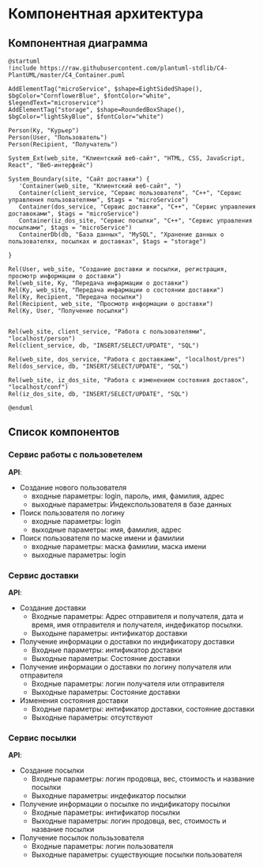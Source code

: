 # Компонентная архитектура
<!-- Состав и взаимосвязи компонентов системы между собой и внешними системами с указанием протоколов, ключевые технологии, используемые для реализации компонентов.
Диаграмма контейнеров C4 и текстовое описание. 
-->
## Компонентная диаграмма

```plantuml
@startuml
!include https://raw.githubusercontent.com/plantuml-stdlib/C4-PlantUML/master/C4_Container.puml

AddElementTag("microService", $shape=EightSidedShape(), $bgColor="CornflowerBlue", $fontColor="white", $legendText="microservice")
AddElementTag("storage", $shape=RoundedBoxShape(), $bgColor="lightSkyBlue", $fontColor="white")

Person(Ky, "Курьер")
Person(User, "Пользователь")
Person(Recipient, "Получатель")

System_Ext(web_site, "Клиентский веб-сайт", "HTML, CSS, JavaScript, React", "Веб-интерфейс")

System_Boundary(site, "Сайт доставки") {
   'Container(web_site, "Клиентский веб-сайт", ")
   Container(client_service, "Сервис пользователя", "C++", "Сервис управления пользователями", $tags = "microService")    
   Container(dos_service, "Сервис доставки", "C++", "Сервис управления доставоками", $tags = "microService") 
   Container(iz_dos_site, "Сервис посылки", "C++", "Сервис управления посылками", $tags = "microService")   
   ContainerDb(db, "База данных", "MySQL", "Хранение данных о пользователях, посылках и доставках", $tags = "storage")
   
}

Rel(User, web_site, "Создание доставки и посылки, регистрация, просмотр информации о доставки")
Rel(web_site, Ky, "Передача инфармации о доставки")
Rel(Ky, web_site, "Передача инфармации о состоянии доставки")
Rel(Ky, Recipient, "Передача посылки")
Rel(Recipient, web_site, "Просмотр информации о доставки")
Rel(Ky, User, "Получение посылки")


Rel(web_site, client_service, "Работа с пользователями", "localhost/person")
Rel(client_service, db, "INSERT/SELECT/UPDATE", "SQL")

Rel(web_site, dos_service, "Работа с доставками", "localhost/pres")
Rel(dos_service, db, "INSERT/SELECT/UPDATE", "SQL")

Rel(web_site, iz_dos_site, "Работа с изменением состояния доставок", "localhost/conf")
Rel(iz_dos_site, db, "INSERT/SELECT/UPDATE", "SQL")

@enduml
```
## Список компонентов  

### Сервис работы с пользоветелем
**API**:
-	Создание нового пользователя
      - входные параметры: login, пароль, имя, фамилия, адрес
      - выходные параметры: Индекспользователя в базе данных
-	Поиск пользователя по логину
     - входные параметры:  login
     - выходные параметры: имя, фамилия, адрес
-	Поиск пользователя по маске имени и фамилии
     - входные параметры: маска фамилии, маска имени
     - выходные параметры: login
### Сервис доставки
**API**:
- Создание доставки
  - Входные параметры: Адрес отправителя и получателя, дата и время, имя отправителя и получателя, индефикатор посылки.
  - Выходыне параметры: интификатор доставки
- Получение информации о доставки по индификатору доставки
  - Входные параметры: интификатор доставки
  - Выходные параметры: Состояние доставки
- Получение информации о доставки по логину получателя или отправителя
  - Входные параметры: логин получателя или отправителя
  - Выходные параметры: Состояние доставки
- Изменения состояния доставки
  - Входные параметры: интификатор доставки, состояние доставки
  - Выходные параметры: отсутствуют
### Сервис посылки
**API**:
- Создание посылки
  - Входные параметры: логин продовца, вес, стоимость и название посылки
  - Выходные параметры: индефикатор посылки
- Получение информации о посылке по индификатору посылки
  - Входные параметры: интификатор посылки
  - Выходные параметры: логин продовца, вес, стоимость и название посылки
- Получение посылок пользьзователя
  - Входные параметры: логин пользователя
  - Выходные параметры: существующие посылки пользователя
